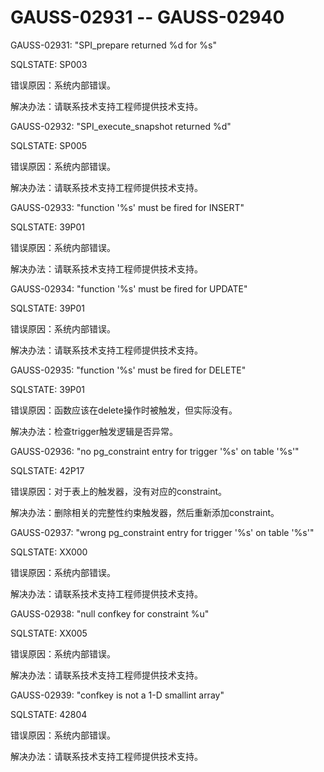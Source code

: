 # GAUSS-02931 -- GAUSS-02940

GAUSS-02931: "SPI\_prepare returned %d for %s"

SQLSTATE: SP003

错误原因：系统内部错误。

解决办法：请联系技术支持工程师提供技术支持。

GAUSS-02932: "SPI\_execute\_snapshot returned %d"

SQLSTATE: SP005

错误原因：系统内部错误。

解决办法：请联系技术支持工程师提供技术支持。

GAUSS-02933: "function '%s' must be fired for INSERT"

SQLSTATE: 39P01

错误原因：系统内部错误。

解决办法：请联系技术支持工程师提供技术支持。

GAUSS-02934: "function '%s' must be fired for UPDATE"

SQLSTATE: 39P01

错误原因：系统内部错误。

解决办法：请联系技术支持工程师提供技术支持。

GAUSS-02935: "function '%s' must be fired for DELETE"

SQLSTATE: 39P01

错误原因：函数应该在delete操作时被触发，但实际没有。

解决办法：检查trigger触发逻辑是否异常。

GAUSS-02936: "no pg\_constraint entry for trigger '%s' on table '%s'"

SQLSTATE: 42P17

错误原因：对于表上的触发器，没有对应的constraint。

解决办法：删除相关的完整性约束触发器，然后重新添加constraint。

GAUSS-02937: "wrong pg\_constraint entry for trigger '%s' on table '%s'"

SQLSTATE: XX000

错误原因：系统内部错误。

解决办法：请联系技术支持工程师提供技术支持。

GAUSS-02938: "null confkey for constraint %u"

SQLSTATE: XX005

错误原因：系统内部错误。

解决办法：请联系技术支持工程师提供技术支持。

GAUSS-02939: "confkey is not a 1-D smallint array"

SQLSTATE: 42804

错误原因：系统内部错误。

解决办法：请联系技术支持工程师提供技术支持。

